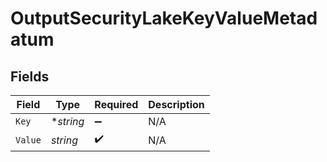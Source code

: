 # OutputSecurityLakeKeyValueMetadatum


## Fields

| Field              | Type               | Required           | Description        |
| ------------------ | ------------------ | ------------------ | ------------------ |
| `Key`              | **string*          | :heavy_minus_sign: | N/A                |
| `Value`            | *string*           | :heavy_check_mark: | N/A                |